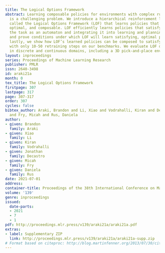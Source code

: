 ```yaml
---
title: The Logical Options Framework
abstract: Learning composable policies for environments with complex rules and tasks
  is a challenging problem. We introduce a hierarchical reinforcement learning framework
  called the Logical Options Framework (LOF) that learns policies that are satisfying,
  optimal, and composable. LOF efficiently learns policies that satisfy tasks by representing
  the task as an automaton and integrating it into learning and planning. We provide
  and prove conditions under which LOF will learn satisfying, optimal policies. And
  lastly, we show how LOF’s learned policies can be composed to satisfy unseen tasks
  with only 10-50 retraining steps on our benchmarks. We evaluate LOF on four tasks
  in discrete and continuous domains, including a 3D pick-and-place environment.
layout: inproceedings
series: Proceedings of Machine Learning Research
publisher: PMLR
issn: 2640-3498
id: araki21a
month: 0
tex_title: The Logical Options Framework
firstpage: 307
lastpage: 317
page: 307-317
order: 307
cycles: false
bibtex_author: Araki, Brandon and Li, Xiao and Vodrahalli, Kiran and Decastro, Jonathan
  and Fry, Micah and Rus, Daniela
author:
- given: Brandon
  family: Araki
- given: Xiao
  family: Li
- given: Kiran
  family: Vodrahalli
- given: Jonathan
  family: Decastro
- given: Micah
  family: Fry
- given: Daniela
  family: Rus
date: 2021-07-01
address:
container-title: Proceedings of the 38th International Conference on Machine Learning
volume: '139'
genre: inproceedings
issued:
  date-parts:
  - 2021
  - 7
  - 1
pdf: http://proceedings.mlr.press/v139/araki21a/araki21a.pdf
extras:
- label: Supplementary ZIP
  link: http://proceedings.mlr.press/v139/araki21a/araki21a-supp.zip
# Format based on citeproc: http://blog.martinfenner.org/2013/07/30/citeproc-yaml-for-bibliographies/
---
```

